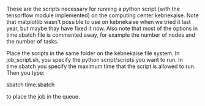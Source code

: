 These are the scripts necessary for running a python script (with the tensorflow module implemented) on the computing center
kebnekaise. Note that matplotlib wasn't possible to use on kebnekaise when we tried it last year, but maybe thay have fixed it now.
Also note that most of the options in time.sbatch file is commented away, for example the number of nodes and the number of tasks.

Place the scripts in the same folder on the kebnekaise file system. In job_script.sh, you specify the python script/scripts you
want to run. In time.sbatch you specify the maximum time that the script is allowed to run. Then you type:

sbatch time.sbatch

to place the job in the queue.
